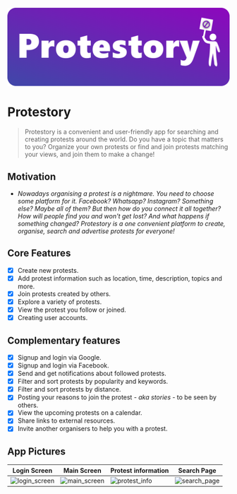 ![repo_banner](https://github.com/Tal-Dahann/Protestory/blob/master/assets/docs-images/repo_banner.png)

# Protestory

> Protestory is a convenient and user-friendly app for searching and creating protests around the world.
> Do you have a topic that matters to you? Organize your own protests or find and join protests matching your views, and join them to make a change!

## Motivation

* *Nowadays organising a protest is a nightmare. You need to choose some platform for it. Facebook? Whatsapp? Instagram? Something else? Maybe all of them? But then how do you connect it all together? How will people find you and won't get lost? And what happens if something changed? Protestory is a one convenient platform to create, organise, search and advertise protests for everyone!*

## Core Features

* [X] Create new protests.
* [X] Add protest information such as location, time, description, topics and more.
* [X] Join protests created by others.
* [X] Explore a variety of protests.
* [X] View the protest you follow or joined.
* [X] Creating user accounts.

## Complementary features

* [X] Signup and login via Google.
* [X] Signup and login via Facebook.
* [X] Send and get notifications about followed protests.
* [X] Filter and sort protests by popularity and keywords.
* [X] Filter and sort protests by distance.
* [X] Posting your reasons to join the protest - *aka stories* - to be seen by others.
* [X] View the upcoming protests on a calendar.
* [X] Share links to external resources.
* [X] Invite another organisers to help you with a protest.

## App Pictures

| Login Screen                                                                                                  | Main Screen                                                                                                   | Protest information                                                                                                    | Search Page                                                                                                   |
| ------------------------------------------------------------------------------------------------------------- | ------------------------------------------------------------------------------------------------------------- | ---------------------------------------------------------------------------------------------------------------------- | ------------------------------------------------------------------------------------------------------------- |
| ![login_screen](https://github.com/Technion236272/2023a-Protestory/blob/docs/assets/docs-images/login_page.jpg) | ![main_screen](https://github.com/Technion236272/2023a-Protestory/blob/docs/assets/docs-images/main_screen.jpg) | ![protest_info](https://github.com/Technion236272/2023a-Protestory/blob/docs/assets/docs-images/protest_information.jpg) | ![search_page](https://github.com/Technion236272/2023a-Protestory/blob/docs/assets/docs-images/search_page.jpg) |
